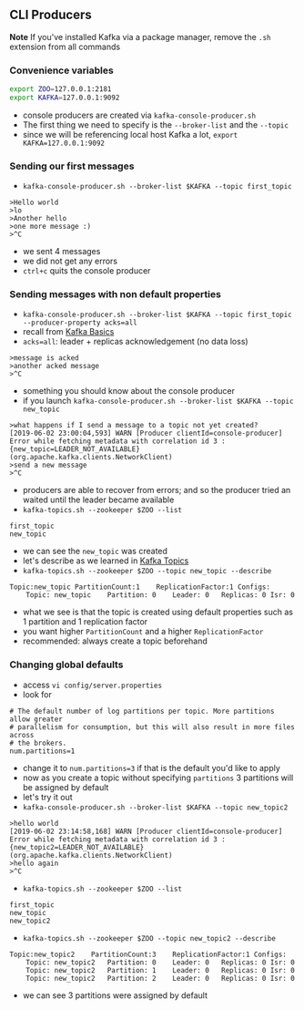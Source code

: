 ## CLI Producers

**Note** If you've installed Kafka via a package manager, remove the `.sh` extension from all commands

### Convenience variables
```bash
export ZOO=127.0.0.1:2181
export KAFKA=127.0.0.1:9092
```

- console producers are created via `kafka-console-producer.sh`
- The first thing we need to specify is the `--broker-list` and the `--topic`
- since we will be referencing local host Kafka a lot, `export KAFKA=127.0.0.1:9092`

### Sending our first messages
- `kafka-console-producer.sh --broker-list $KAFKA --topic first_topic`


```
>Hello world
>lo
>Another hello
>one more message :)
>^C
```
- we sent 4 messages
- we did not get any errors
- `ctrl+c` quits the console producer

### Sending messages with non default properties

- `kafka-console-producer.sh --broker-list $KAFKA --topic first_topic --producer-property acks=all`
- recall from [Kafka Basics](KafkaBasics.md)
 - `acks=all`: leader + replicas acknowledgement (no data loss)

```
>message is acked
>another acked message
>^C
```

- something you should know about the console producer
- if you launch `kafka-console-producer.sh --broker-list $KAFKA --topic new_topic`

```
>what happens if I send a message to a topic not yet created?
[2019-06-02 23:00:04,593] WARN [Producer clientId=console-producer] Error while fetching metadata with correlation id 3 : {new_topic=LEADER_NOT_AVAILABLE} (org.apache.kafka.clients.NetworkClient)
>send a new message
>^C
```
- producers are able to recover from errors; and so the producer tried an waited until the leader became available
- `kafka-topics.sh --zookeeper $ZOO --list`

```
first_topic
new_topic
```
- we can see the `new_topic` was created
- let's describe as we learned in [Kafka Topics](KafkaTopics.md)
- `kafka-topics.sh --zookeeper $ZOO --topic new_topic --describe`

```
Topic:new_topic	PartitionCount:1	ReplicationFactor:1	Configs:
	Topic: new_topic	Partition: 0	Leader: 0	Replicas: 0	Isr: 0
```
- what we see is that the topic is created using default properties such as 1 partition and 1 replication factor
- you want higher `PartitionCount` and a higher `ReplicationFactor`
- recommended: always create a topic beforehand

### Changing global defaults

- access `vi config/server.properties`
- look for

```properties
# The default number of log partitions per topic. More partitions allow greater
# parallelism for consumption, but this will also result in more files across
# the brokers.
num.partitions=1
```

- change it to `num.partitions=3` if that is the default you'd like to apply
- now as you create a topic without specifying `partitions` 3 partitions will be assigned by default
- let's try it out
- `kafka-console-producer.sh --broker-list $KAFKA --topic new_topic2`

```
>hello world
[2019-06-02 23:14:58,168] WARN [Producer clientId=console-producer] Error while fetching metadata with correlation id 3 : {new_topic2=LEADER_NOT_AVAILABLE} (org.apache.kafka.clients.NetworkClient)
>hello again
>^C
```
- `kafka-topics.sh --zookeeper $ZOO --list`

```
first_topic
new_topic
new_topic2
```

- `kafka-topics.sh --zookeeper $ZOO --topic new_topic2 --describe`

```
Topic:new_topic2	PartitionCount:3	ReplicationFactor:1	Configs:
	Topic: new_topic2	Partition: 0	Leader: 0	Replicas: 0	Isr: 0
	Topic: new_topic2	Partition: 1	Leader: 0	Replicas: 0	Isr: 0
	Topic: new_topic2	Partition: 2	Leader: 0	Replicas: 0	Isr: 0
```

- we can see 3 partitions were assigned by default  
